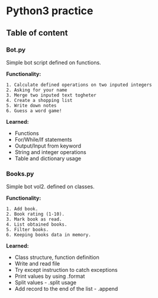 # Python3 practice
## Table of content
### Bot.py
Simple bot script defined on functions. 

**Functionality:**
    
    1. Calculate defined operations on two inputed integers
    2. Asking for your name
    3. Merge two inputed text togheter
    4. Create a shopping list
    5. Write down notes
    6. Guess a word game!

**Learned:**
* Functions
* For/While/If statements
* Output/Input from keyword
* String and integer operations
* Table and dictionary usage
### Books.py
Simple bot vol2. defined on classes.

**Functionality:**

    1. Add book.
    2. Book rating (1-10).
    3. Mark book as read.
    4. List obtained books.
    5. Filter books.
    6. Keeping books data in memory.
    
**Learned:**
* Class structure, function definition
* Write and read file
* Try except instruction to catch exceptions
* Print values by using .format 
* Split values - .split usage
* Add record to the end of the list - .append